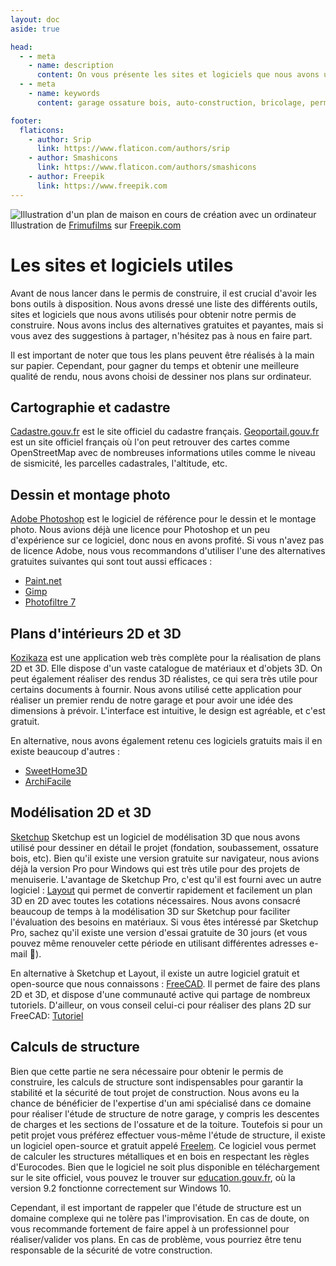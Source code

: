 ```yaml
---
layout: doc
aside: true

head:
  - - meta
    - name: description
      content: On vous présente les sites et logiciels que nous avons utilisés pour réussir notre demande de permis de construire concernant l'autoconstruction de notre garage en ossature bois de 50 mètres carrés.
  - - meta
    - name: keywords
      content: garage ossature bois, auto-construction, bricolage, permis de construire, outils et sites, logiciels, kozikaza, sweethome3d, archifacile, paint.net, gimp, photofiltre 7, openstreetmap, cadastre.gouv.fr, photoshop, sketchup, layout, archifacile, freecad, freelem

footer:
  flaticons:
    - author: Srip
      link: https://www.flaticon.com/authors/srip
    - author: Smashicons
      link: https://www.flaticon.com/authors/smashicons
    - author: Freepik
      link: https://www.freepik.com
---
```

<Image src="/media/blog/permis_construire/sites_logiciels/miniature.jpg" alt="Illustration d'un plan de maison en cours de création avec un ordinateur" class="mb-8">
  Illustration de <a href="https://www.freepik.com/free-vector/wooden-house-with-garage_6967668.htm" target="_blank">Frimufilms</a> sur <a href="https://www.freepik.com">Freepik.com</a>
</Image>

# Les sites et logiciels utiles

Avant de nous lancer dans le permis de construire, il est crucial d'avoir les bons outils à disposition. Nous avons dressé une liste des différents outils, sites et logiciels que nous avons utilisés pour obtenir notre permis de construire. Nous avons inclus des alternatives gratuites et payantes, mais si vous avez des suggestions à partager, n'hésitez pas à nous en faire part.

Il est important de noter que tous les plans peuvent être réalisés à la main sur papier. Cependant, pour gagner du temps et obtenir une meilleure qualité de rendu, nous avons choisi de dessiner nos plans sur ordinateur.

## <Flaticon :icon="{src:'/media/blog/permis_construire/sites_logiciels/001-map.png'}" class="inline-flex" /> Cartographie et cadastre

[Cadastre.gouv.fr](https://cadastre.gouv.fr/scpc/accueil.do) est le site officiel du cadastre français.
[Geoportail.gouv.fr](https://www.geoportail.gouv.fr/donnees/parcelles-cadastrales) est un site officiel français où l'on peut retrouver des cartes comme OpenStreetMap avec de nombreuses informations utiles comme le niveau de sismicité, les parcelles cadastrales, l'altitude, etc.

## <Flaticon :icon="{src:'/media/blog/permis_construire/sites_logiciels/002-paint.png'}" class="inline-flex" /> Dessin et montage photo

[Adobe Photoshop](https://www.adobe.com/fr/products/photoshop.html) est le logiciel de référence pour le dessin et le montage photo. Nous avions déjà une licence pour Photoshop et un peu d'expérience sur ce logiciel, donc nous en avons profité. Si vous n'avez pas de licence Adobe, nous vous recommandons d'utiliser l'une des alternatives gratuites suivantes qui sont tout aussi efficaces :
- [Paint.net](https://www.getpaint.net/index.html)
- [Gimp](https://www.gimp.org)
- [Photofiltre 7](https://www.photofiltre-studio.com/pf7.htm)

## <Flaticon :icon="{src:'/media/blog/permis_construire/sites_logiciels/005-desktop-computer.png'}" class="inline-flex" /> Plans d'intérieurs 2D et 3D

[Kozikaza](https://www.kozikaza.com/) est une application web très complète pour la réalisation de plans 2D et 3D. Elle dispose d'un vaste catalogue de matériaux et d'objets 3D. On peut également réaliser des rendus 3D réalistes, ce qui sera très utile pour certains documents à fournir. Nous avons utilisé cette application pour réaliser un premier rendu de notre garage et pour avoir une idée des dimensions à prévoir. L'interface est intuitive, le design est agréable, et c'est gratuit.

En alternative, nous avons également retenu ces logiciels gratuits mais il en existe beaucoup d'autres :
- [SweetHome3D](https://www.sweethome3d.com/fr/features.jsp)
- [ArchiFacile](https://www.archifacile.com/)

## <Flaticon :icon="{src:'/media/blog/permis_construire/sites_logiciels/004-sofware.png'}" class="inline-flex" /> Modélisation 2D et 3D

[Sketchup](https://www.sketchup.com/fr) Sketchup est un logiciel de modélisation 3D que nous avons utilisé pour dessiner en détail le projet (fondation, soubassement, ossature bois, etc). Bien qu'il existe une version gratuite sur navigateur, nous avions déjà la version Pro pour Windows qui est très utile pour des projets de menuiserie. L'avantage de Sketchup Pro, c'est qu'il est fourni avec un autre logiciel : [Layout](https://www.sketchup.com/fr/products/layout) qui permet de convertir rapidement et facilement un plan 3D en 2D avec toutes les cotations nécessaires. Nous avons consacré beaucoup de temps à la modélisation 3D sur Sketchup pour faciliter l'évaluation des besoins en matériaux. Si vous êtes intéressé par Sketchup Pro, sachez qu'il existe une version d'essai gratuite de 30 jours (et vous pouvez même renouveler cette période en utilisant différentes adresses e-mail 🤫).

En alternative à Sketchup et Layout, il existe un autre logiciel gratuit et open-source que nous connaissons : [FreeCAD](https://www.freecad.org/?lang=fr). Il permet de faire des plans 2D et 3D, et dispose d'une communauté active qui partage de nombreux tutoriels. D'ailleur, on vous conseil celui-ci pour réaliser des plans 2D sur FreeCAD: [Tutoriel](https://wiki.freecad.org/Manual:Traditional_2D_drafting/fr)

## <Flaticon :icon="{src:'/media/blog/permis_construire/sites_logiciels/003-design.png'}" class="inline-flex" /> Calculs de structure

Bien que cette partie ne sera nécessaire pour obtenir le permis de construire, les calculs de structure sont indispensables pour garantir la stabilité et la sécurité de tout projet de construction. Nous avons eu la chance de bénéficier de l'expertise d'un ami spécialisé dans ce domaine pour réaliser l'étude de structure de notre garage, y compris les descentes de charges et les sections de l'ossature et de la toiture. Toutefois si pour un petit projet vous préférez effectuer vous-même l'étude de structure, il existe un logiciel open-source et gratuit appelé [Freelem](http://www.freelem.com). Ce logiciel vous permet de calculer les structures métalliques et en bois en respectant les règles d'Eurocodes. Bien que le logiciel ne soit plus disponible en téléchargement sur le site officiel, vous pouvez le trouver sur [education.gouv.fr](https://tribu.phm.education.gouv.fr/portal/pagemarker/2/cms/default-domain/workspaces/projets-sciences-de-l-ingenieur-sanchez/15-structures-porteuse/5-les-charpentes/fichiers-freelem), où la version 9.2 fonctionne correctement sur Windows 10. 

Cependant, il est important de rappeler que l'étude de structure est un domaine complexe qui ne tolère pas l'improvisation. En cas de doute, on vous recommande fortement de faire appel à un professionnel pour réaliser/valider vos plans. En cas de problème, vous pourriez être tenu responsable de la sécurité de votre construction.

<Comments
  pageId="permis_construire_sites_logiciels" 
  pageUrl="https://le-hangar-a-bananes.fr/blog/articles/permis_construire/sites_logiciels.html" 
  pageTitle="Le permis de construire - Liste des outils"
/>
